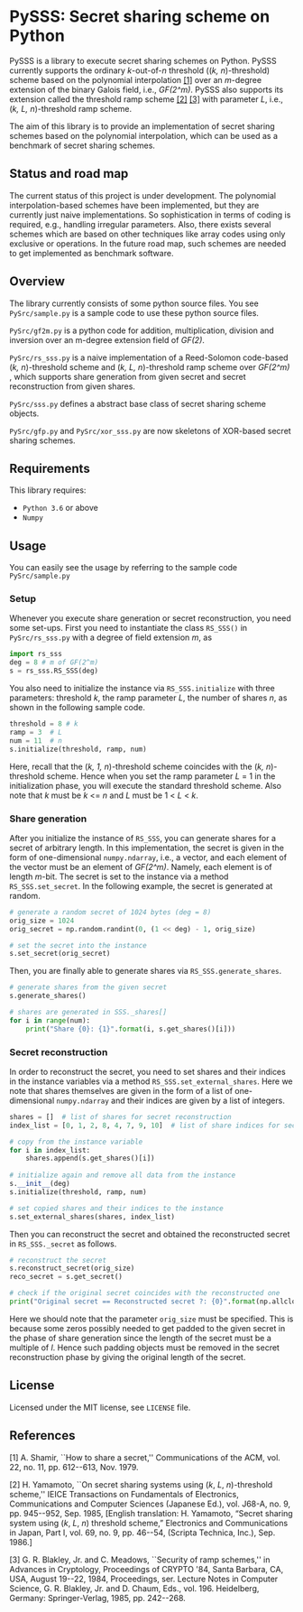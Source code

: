 # PySSS: Secret sharing scheme on Python

PySSS is a library to execute secret sharing schemes on Python.
PySSS currently supports the ordinary _k_-out-of-_n_ threshold ((_k, n_)-threshold) scheme based on the polynomial interpolation [[1]](#Shamir1979) over an _m_-degree extension of the binary Galois field, i.e., _GF(2^m)_. PySSS also supports its extension called the threshold ramp scheme [[2]](#Yamamoto1985) [[3]](#Blakley1985) with parameter _L_, i.e., (_k, L, n_)-threshold ramp scheme.

The aim of this library is to provide an implementation of secret sharing schemes based on the polynomial interpolation, which can be used as a benchmark of secret sharing schemes.

## Status and road map 
The current status of this project is under development. The polynomial interpolation-based schemes have been implemented, but they are currently just naive implementations. So sophistication in terms of coding is required, e.g., handling irregular parameters. Also, there exists several schemes which are based on other techniques like array codes using only exclusive or operations. In the future road map, such schemes are needed to get implemented as benchmark software.

## Overview
The library currently consists of some python source files. You see `PySrc/sample.py` is a sample code to use these python source files.

`PySrc/gf2m.py` is a python code for addition, multiplication, division and inversion over an m-degree extension field of _GF(2)_.

`PySrc/rs_sss.py` is a naive implementation of a Reed-Solomon code-based (_k, n_)-threshold scheme and (_k, L, n_)-threshold ramp scheme over _GF(2^m)_ , which supports share generation from given secret and secret reconstruction from given shares.

`PySrc/sss.py` defines a abstract base class of secret sharing scheme objects.

`PySrc/gfp.py` and `PySrc/xor_sss.py` are now skeletons of XOR-based secret sharing schemes. 

## Requirements
This library requires:
- `Python 3.6` or above
- `Numpy`

## Usage
You can easily see the usage by referring to the sample code `PySrc/sample.py`

### Setup
Whenever you execute share generation or secret reconstruction, you need some set-ups. 
First you need to instantiate the class `RS_SSS()` in `PySrc/rs_sss.py` with a degree of field extension _m_, as
```python
import rs_sss
deg = 8 # m of GF(2^m)
s = rs_sss.RS_SSS(deg)
```
You also need to initialize the instance via `RS_SSS.initialize` with three parameters: threshold _k_, the ramp parameter _L_, the number of shares _n_, as shown in the following sample code.
```python
threshold = 8 # k
ramp = 3  # L
num = 11  # n
s.initialize(threshold, ramp, num)
```
Here, recall that the (_k, 1, n_)-threshold scheme coincides with the (_k, n_)-threshold scheme.
Hence when you set the ramp parameter _L_ = 1 in the initialization phase, you will execute the standard threshold scheme.
Also note that _k_ must be _k_ <= _n_ and _L_ must be 1 < _L_ < _k_.

### Share generation
After you initialize the instance of `RS_SSS`, you can generate shares for a secret of arbitrary length.
In this implementation, the secret is given in the form of one-dimensional `numpy.ndarray`, i.e., a vector, and each element of the vector must be an element of _GF(2^m)_. Namely, each element is of length _m_-bit. The secret is set to the instance via a method `RS_SSS.set_secret`.
In the following example, the secret is generated at random.
```python
# generate a random secret of 1024 bytes (deg = 8)
orig_size = 1024
orig_secret = np.random.randint(0, (1 << deg) - 1, orig_size) 

# set the secret into the instance
s.set_secret(orig_secret) 
```
Then, you are finally able to generate shares via `RS_SSS.generate_shares`.
```python
# generate shares from the given secret
s.generate_shares()

# shares are generated in SSS._shares[]
for i in range(num):
    print("Share {0}: {1}".format(i, s.get_shares()[i]))
```

### Secret reconstruction
In order to reconstruct the secret, you need to set shares and their indices in the instance variables via a method `RS_SSS.set_external_shares`. Here we note that shares themselves are given in the form of a list of one-dimensional `numpy.ndarray` and their indices are given by a list of integers.
```python
shares = []  # list of shares for secret reconstruction
index_list = [0, 1, 2, 8, 4, 7, 9, 10]  # list of share indices for secret reconstruction

# copy from the instance variable
for i in index_list:
    shares.append(s.get_shares()[i])
    
# initialize again and remove all data from the instance
s.__init__(deg)
s.initialize(threshold, ramp, num)

# set copied shares and their indices to the instance
s.set_external_shares(shares, index_list)
```
Then you can reconstruct the secret and obtained the reconstructed secret in `RS_SSS._secret` as follows.
```python
# reconstruct the secret
s.reconstruct_secret(orig_size)
reco_secret = s.get_secret()

# check if the original secret coincides with the reconstructed one
print("Original secret == Reconstructed secret ?: {0}".format(np.allclose(orig_secret, reco_secret)))
```
Here we should note that the parameter `orig_size` must be specified. This is because some zeros possibly needed to get padded to the given secret in the phase of share generation since the length of the secret must be a multiple of _l_. Hence such padding objects must be removed in the secret reconstruction phase by giving the original length of the secret.

## License
Licensed under the MIT license, see `LICENSE` file.

## References
<a name="Shamir1979">[1]</a> A. Shamir, ``How to share a secret,'' Communications of the ACM, vol. 22, no. 11, pp. 612--613, Nov. 1979.

<a name="Yamamoto1985">[2]</a> H. Yamamoto, ``On secret sharing systems using (_k_, _L_, _n_)-threshold scheme,'' IEICE Transactions on Fundamentals of Electronics, Communications and Computer Sciences (Japanese Ed.), vol. J68-A, no. 9, pp. 945--952, Sep. 1985, \[English translation: H. Yamamoto, “Secret sharing system using (_k_, _L_, _n_) threshold scheme,” Electronics and Communications in Japan, Part I, vol. 69, no. 9, pp. 46--54, (Scripta Technica, Inc.), Sep. 1986.\]

<a name="Blakley1985">[3]</a> G. R. Blakley, Jr. and C. Meadows, ``Security of ramp schemes,'' in Advances in Cryptology, Proceedings of CRYPTO '84, Santa Barbara, CA, USA, August 19--22, 1984, Proceedings, ser. Lecture Notes in Computer Science, G. R. Blakley, Jr. and D. Chaum, Eds., vol. 196. Heidelberg, Germany: Springer-Verlag, 1985, pp. 242--268.
